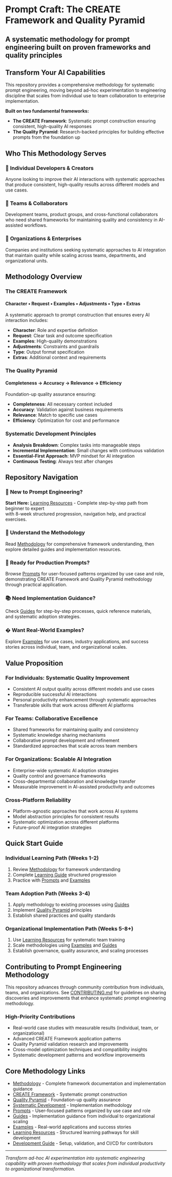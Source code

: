 # Prompt Craft: The CREATE Framework and Quality Pyramid

## A systematic methodology for prompt engineering built on proven frameworks and quality principles

## Transform Your AI Capabilities

This repository provides a comprehensive methodology for systematic prompt engineering, moving beyond ad-hoc
experimentation to engineering discipline that scales from individual use to team collaboration to enterprise
implementation.

**Built on two fundamental frameworks:**

- **The CREATE Framework**: Systematic prompt construction ensuring consistent, high-quality AI responses
- **The Quality Pyramid**: Research-backed principles for building effective prompts from the foundation up

## Who This Methodology Serves

### 👤 **Individual Developers & Creators**

Anyone looking to improve their AI interactions with systematic approaches that produce
consistent, high-quality results across different models and use cases.

### 👥 **Teams & Collaborators**

Development teams, product groups, and cross-functional collaborators who need shared
frameworks for maintaining quality and consistency in AI-assisted workflows.

### 🏢 **Organizations & Enterprises**

Companies and institutions seeking systematic approaches to AI integration that maintain
quality while scaling across teams, departments, and organizational units.

## Methodology Overview

### The CREATE Framework

#### Character • Request • Examples • Adjustments • Type • Extras

A systematic approach to prompt construction that ensures every AI interaction includes:

- **Character**: Role and expertise definition
- **Request**: Clear task and outcome specification  
- **Examples**: High-quality demonstrations
- **Adjustments**: Constraints and guardrails
- **Type**: Output format specification
- **Extras**: Additional context and requirements

### The Quality Pyramid

#### Completeness → Accuracy → Relevance → Efficiency

Foundation-up quality assurance ensuring:

- **Completeness**: All necessary context included
- **Accuracy**: Validation against business requirements
- **Relevance**: Match to specific use cases
- **Efficiency**: Optimization for cost and performance

### Systematic Development Principles

- **Analysis Breakdown**: Complex tasks into manageable steps
- **Incremental Implementation**: Small changes with continuous validation
- **Essential-First Approach**: MVP mindset for AI integration
- **Continuous Testing**: Always test after changes

## Repository Navigation

### 🚀 **New to Prompt Engineering?**

**Start Here:** [Learning Resources](learning-resources/README.md) - Complete step-by-step path from beginner to expert  
with 8-week structured progression, navigation help, and practical exercises.

### 📖 **Understand the Methodology**

Read [Methodology](methodology/README.md) for comprehensive framework understanding, then  
explore detailed guides and implementation resources.

### 🎯 **Ready for Production Prompts?**

Browse [Prompts](prompts/README.md) for user-focused patterns organized by use case and role,
demonstrating CREATE Framework and Quality Pyramid methodology through practical application.

### 📚 **Need Implementation Guidance?**

Check [Guides](guides/README.md) for step-by-step processes, quick reference materials,  
and systematic adoption strategies.

### � **Want Real-World Examples?**

Explore [Examples](examples/README.md) for use cases, industry applications, and success  
stories across individual, team, and organizational scales.

## Value Proposition

### For Individuals: Systematic Quality Improvement

- Consistent AI output quality across different models and use cases
- Reproducible successful AI interactions
- Personal productivity enhancement through systematic approaches
- Transferable skills that work across different AI platforms

### For Teams: Collaborative Excellence

- Shared frameworks for maintaining quality and consistency
- Systematic knowledge sharing mechanisms
- Collaborative prompt development and refinement
- Standardized approaches that scale across team members

### For Organizations: Scalable AI Integration

- Enterprise-wide systematic AI adoption strategies
- Quality control and governance frameworks
- Cross-departmental collaboration and knowledge transfer
- Measurable improvement in AI-assisted productivity and outcomes

### Cross-Platform Reliability

- Platform-agnostic approaches that work across AI systems
- Model abstraction principles for consistent results
- Systematic optimization across different platforms
- Future-proof AI integration strategies

## Quick Start Guide

### Individual Learning Path (Weeks 1-2)

1. Review [Methodology](methodology/README.md) for framework understanding
2. Complete [Learning Guide](LEARNING-GUIDE.md) structured progression
3. Practice with [Prompts](prompts/README.md) and [Examples](examples/README.md)

### Team Adoption Path (Weeks 3-4)

1. Apply methodology to existing processes using [Guides](guides/README.md)
2. Implement [Quality Pyramid](methodology/quality-pyramid/README.md) principles
3. Establish shared practices and quality standards

### Organizational Implementation Path (Weeks 5-8+)

1. Use [Learning Resources](learning-resources/README.md) for systematic team training
2. Scale methodologies using [Examples](examples/README.md) and [Guides](guides/README.md)
3. Establish governance, quality assurance, and scaling processes

## Contributing to Prompt Engineering Methodology

This repository advances through community contribution from individuals, teams, and
organizations. See [CONTRIBUTING.md](CONTRIBUTING.md) for guidelines on sharing discoveries
and improvements that enhance systematic prompt engineering methodology.

### High-Priority Contributions

- Real-world case studies with measurable results (individual, team, or organizational)
- Advanced CREATE Framework application patterns
- Quality Pyramid validation research and improvements
- Cross-model optimization techniques and compatibility insights
- Systematic development patterns and workflow improvements

## Core Methodology Links

- [Methodology](methodology/README.md) - Complete framework documentation and implementation guidance
- [CREATE Framework](methodology/create-framework/README.md) - Systematic prompt construction
- [Quality Pyramid](methodology/quality-pyramid/README.md) - Foundation-up quality assurance
- [Systematic Development](methodology/systematic-development/README.md) - Implementation methodology
- [Prompts](prompts/README.md) - User-focused patterns organized by use case and role
- [Guides](guides/README.md) - Implementation guidance from individual to organizational scaling  
- [Examples](examples/README.md) - Real-world applications and success stories
- [Learning Resources](learning-resources/README.md) - Structured learning pathways for skill development
- [Development Guide](DEVELOPMENT.md) - Setup, validation, and CI/CD for contributors

---

*Transform ad-hoc AI experimentation into systematic engineering capability with proven
methodology that scales from individual productivity to organizational transformation.*
